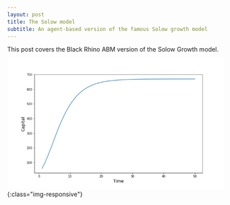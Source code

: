 ```yaml
---
layout: post
title: The Solow model
subtitle: An agent-based version of the famous Solow growth model
---
```


This post covers the Black Rhino ABM version of the Solow Growth model.

![Solow-output](/img/solow_capital.png){:class="img-responsive"}
